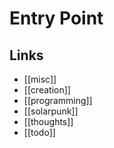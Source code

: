 # Entry Point

## Links
- [[misc]]
- [[creation]]
- [[programming]]
- [[solarpunk]]
- [[thoughts]]
- [[todo]]
